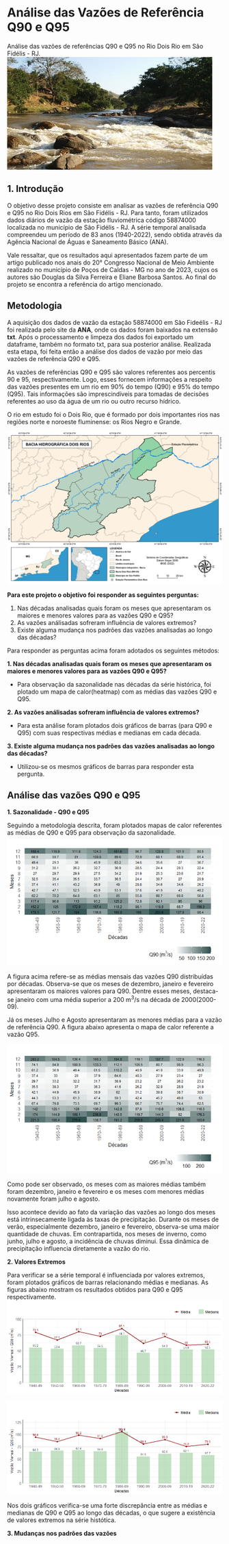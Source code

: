 # Análise das Vazões de Referência Q90 e Q95
Análise das vazões de referências Q90 e Q95 no Rio Dois Rio em São Fidélis - RJ.
![Alt text](https://github.com/douglassferreira/Analise-de-Vaz-es-Q90-e-Q95/blob/main/img/Rio-Dois-Rios-em-Sao-Fidelis-1.jpg)

## 1. Introdução
O objetivo desse projeto consiste em analisar as vazões de referência Q90 e Q95 no Rio Dois Rios em São Fidélis - RJ. Para tanto, foram utilizados dados diários de vazão da estação fluviométrica código 58874000 localizada no município de São Fidélis - RJ. A série temporal analisada compreendeu um período de 83 anos (1940-2022), sendo obtida através da Agência Nacional de Águas e Saneamento Básico (ANA).

Vale ressaltar, que os resultados aqui apresentados fazem parte de um artigo publicado nos anais do 20° Congresso Nacional de Meio Ambiente realizado no município de Poços de Caldas - MG no ano de 2023, cujos os autores são Douglas da Silva Ferreira e Eliane Barbosa Santos. Ao final do projeto se encontra a referência do artigo mencionado.

## Metodologia
A aquisição dos dados de vazão da estação 58874000 em São Fideélis - RJ foi realizada pelo site da **ANA**, onde os dados foram baixados na extensão **txt**. Após o processamento e limpeza dos dados foi exportado um dataframe, também no formato txt, para sua posterior análise. Realizada esta etapa, foi feita então a análise dos dados de vazão por meio das vazões de referência Q90 e Q95.

As vazões de referências Q90 e Q95 são valores referentes aos percentis 90 e 95, respectivamente. Logo, esses fornecem informações a respeito das vazões presentes em um rio em 90% do tempo (Q90) e 95% do tempo (Q95). Tais informações são imprescindíveis para tomadas de decisões referentes ao uso da água de um rio ou outro recurso hídrico.   

O rio em estudo foi o Dois Rio, que é formado por dois importantes rios nas regiões norte e noroeste fluminense: os Rios Negro e Grande.

![](https://github.com/douglassferreira/Analise-de-Vaz-es-Q90-e-Q95/blob/main/img/Bacia%20Dois%20Rios.png)

**Para este projeto o objetivo foi responder as seguintes perguntas:**
1. Nas décadas analisadas quais foram os meses que apresentaram os maiores e menores valores para as vazões Q90 e Q95?
1. As vazões análisadas sofreram influência de valores extremos?
1. Existe alguma mudança nos padrões das vazões analisadas ao longo das décadas?

Para responder as perguntas acima foram adotados os seguintes métodos:

**1. Nas décadas analisadas quais foram os meses que apresentaram os maiores e menores valores para as vazões Q90 e Q95?**
- Para observação da sazonalidade nas décadas da série histórica, foi plotado um mapa de calor(heatmap) com as médias das vazões Q90 e Q95.
  
**2. As vazões análisadas sofreram influência de valores extremos?**
  - Para esta análise foram plotados dois gráficos de barras (para Q90 e Q95) com suas respectivas médias e medianas em cada década.

**3. Existe alguma mudança nos padrões das vazões analisadas ao longo das décadas?**
  - Utilizou-se os mesmos gráficos de barras para responder esta pergunta. 

## Análise das vazões Q90 e Q95
**1. Sazonalidade - Q90 e Q95** 

Seguindo a metodologia descrita, foram plotados mapas de calor referentes as médias de Q90 e Q95 para observação da sazonalidade. 
![](https://github.com/douglassferreira/Analise-de-Vaz-es-Q90-e-Q95/blob/main/img/Heatmap_90.png)

A figura acima refere-se as médias mensais das vazões Q90 distribuídas por décadas. Observa-se que os meses de dezembro, janeiro e fevereiro apresentaram os maiores valores para Q90. Dentre esses meses, destaca-se janeiro com uma média superior a 200 m<sup>3</sup>/s na década de 2000(2000-09).  

Já os meses Julho e Agosto apresentaram as menores médias para a vazão de referência Q90. A figura abaixo apresenta o mapa de calor referente a vazão Q95. 

![](https://github.com/douglassferreira/Analise-de-Vaz-es-Q90-e-Q95/blob/main/img/Heatmap_Q95.png)

Como pode ser observado, os meses com as maiores médias também foram dezembro, janeiro e fevereiro e os meses com menores médias novamente foram julho e agosto. 

Isso acontece devido ao fato da variação das vazões ao longo dos meses está intrinsecamente ligada às taxas de precipitação. Durante os meses de verão, especialmente dezembro, janeiro e fevereiro, observa-se uma maior quantidade de chuvas. Em contrapartida, nos meses de inverno, como junho, julho e agosto, a incidência de chuvas diminui. Essa dinâmica de precipitação influencia diretamente a vazão do rio.

**2. Valores Extremos**

Para verificar se a série temporal é influenciada por valores extremos, foram plotados gráficos de barras relacionando médias e medianas. As figuras abaixo mostram os resultados obtidos para Q90 e Q95 respectivamente. 
![](https://github.com/douglassferreira/Analise-de-Vaz-es-Q90-e-Q95/blob/main/img/Mensal_Q90.png)

![](https://github.com/douglassferreira/Analise-de-Vaz-es-Q90-e-Q95/blob/main/img/Mensa_Q95.png)

Nos dois gráficos verifica-se uma forte discrepância entre as médias e medianas de Q90 e Q95 ao longo das décadas, o que sugere a existência de valores extremos na série histótica.  

**3. Mudanças nos padrões das vazões**


